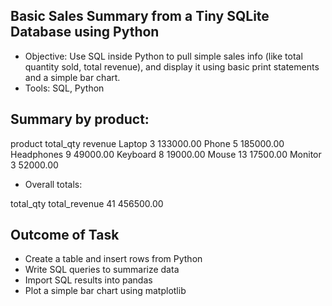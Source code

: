 ##  Basic Sales Summary from a Tiny SQLite Database using Python
* Objective: Use SQL inside Python to pull simple sales info (like total quantity sold, total revenue), and
 display it using basic print statements and a simple bar chart.
* Tools: SQL, Python
## Summary by product:
product      total_qty      revenue
Laptop          3         	133000.00
Phone          	5	          185000.00
Headphones    	9	           49000.00
Keyboard       	8           	19000.00
Mouse	          13	         17500.00
Monitor	        3	            52000.00

* Overall totals:

total_qty     	total_revenue
41	              456500.00

## Outcome of Task
  
* Create a table and insert rows from Python
* Write SQL queries to summarize data
* Import SQL results into pandas
* Plot a simple bar chart using matplotlib
